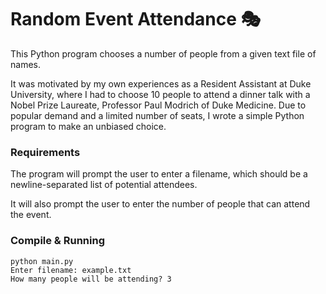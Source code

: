 # Random Event Attendance :performing_arts:

This Python program chooses a number of people from a given text file of names. 

It was motivated by my own experiences as a Resident Assistant at Duke University, where I had to choose 10 people to attend a dinner talk with a Nobel Prize Laureate, Professor Paul Modrich of Duke Medicine. Due to popular demand and a limited number of seats, I wrote a simple Python program to make an unbiased choice.

### Requirements

The program will prompt the user to enter a filename, which should be a newline-separated list of potential attendees.

It will also prompt the user to enter the number of people that can attend the event.

### Compile & Running

```
python main.py
Enter filename: example.txt 
How many people will be attending? 3
```
